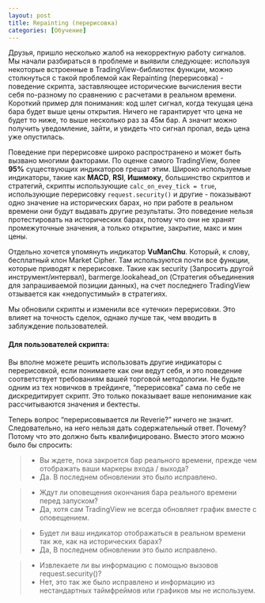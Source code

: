 ```yaml
---
layout: post
title: Repainting (перерисовка)
categories: [Обучение]
---
```


Друзья, пришло несколько жалоб на некорректную работу сигналов. Мы начали разбираться в проблеме и выявили следующее: используя некоторые встроенные в TradingView-библиотек функции, можно столкнуться с такой проблемой как Repainting (перерисовка) - поведение скрипта, заставляющее исторические вычисления вести себя по-разному по сравнению с расчетами в реальном времени. Короткий пример для понимания: код шлет сигнал, когда текущая цена бара будет выше цены открытия. Ничего не гарантирует что цена не будет то ниже, то выше несколько раз за 45м бар. А значит можно получить уведомление, зайти, и увидеть что сигнал пропал, ведь цена уже опустилась.

Поведение при перерисовке широко распространено и может быть вызвано многими факторами.  По оценке самого TradingView, более **95%** существующих индикаторов грешат этим. Широко используемые индикаторы, такие как **MACD**, **RSI**, **Ишимоку**, большинство скриптов и стратегий, скрипты использующие `calc_on_evey_tick = true`, использующие перерисовку `request.security()` и другие - показывают одно значение на исторических барах, но при работе в реальном времени они будут выдавать другие результаты. Это поведение нельзя протестировать на исторических барах, потому что они не хранят промежуточные значения, а только открытие, закрытие, макс и мин цены. 

Отдельно хочется упомянуть индикатор **VuManChu**. Который, к слову, бесплатный клон Market Cipher. Там используются почти все функции, которые приводят к перерисовке. Такие как security (Запросить другой инструмент/интервал), barmerge.lookahead_on (Стратегия объединения для запрашиваемой позиции данных), на счет последнего TradingView отзывается как «недопустимый» в стратегиях.

Мы обновили скрипты и изменили все «утечки» перерисовки. Это влияет на точность сделок, однако лучше так, чем вводить в заблуждение пользователей.

#### Для пользователей скрипта: 

Вы вполне можете решить использовать другие индикаторы с перерисовкой, если понимаете как они ведут себя, и это поведение соответствует требованиям вашей торговой методологии. Не будьте одним из тех новичков в трейдинге, “перерисовка” сама по себе не дискредитирует скрипт. Это только показывает ваше непонимание как рассчитываются значения и бектесты.

Теперь вопрос “перерисовывается ли Reverie?” ничего не значит. Следовательно, на него нельзя дать содержательный ответ. Почему? Потому что это должно быть квалифицировано. Вместо этого можно было бы спросить:

> - Вы ждете, пока закроется бар реального времени, прежде чем отображать ваши маркеры входа / выхода?
> - Да. В последнем обновлении это было исправлено.

> - Ждут ли оповещения окончания бара реального времени перед запуском?
> - Да, хотя сам TradingView не всегда обновляет график вместе с оповещением.

> - Будет ли ваш индикатор отображаться в реальном времени так же, как на исторических барах?
> - Да, В последнем обновлении это было исправлено.

> - Извлекаете ли вы информацию с помощью вызовов request.security()?
> - Нет, это так же было исправлено и информацию из нестандартных таймфреймов или графиков мы не используем.